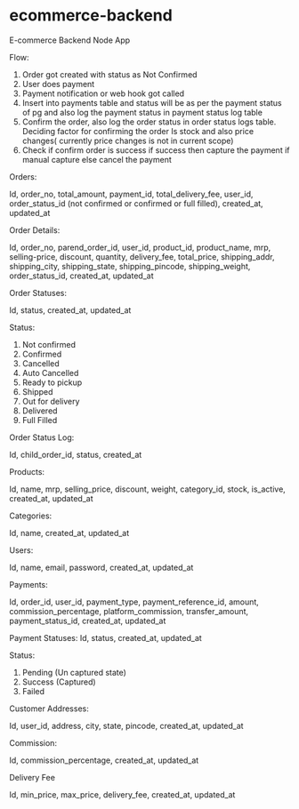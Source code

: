 # ecommerce-backend
E-commerce Backend Node App

Flow:
1. Order got created with status as Not Confirmed
2. User does payment
3. Payment notification or web hook got called
4. Insert into payments table and status will be as per the payment status of pg and also log the payment status in payment status log table
5. Confirm the order, also log the order status in order status logs table. Deciding factor for confirming the order Is stock and also price changes( currently price changes is not in current scope)
6. Check if confirm order is success if success then capture the payment if manual capture else cancel the payment

Orders: 

Id, order_no, total_amount, payment_id, total_delivery_fee, user_id, order_status_id (not confirmed or confirmed or full filled), created_at, updated_at

Order Details:

Id, order_no, parend_order_id, user_id, product_id, product_name, mrp, selling-price, discount, quantity, delivery_fee, total_price, shipping_addr, shipping_city, shipping_state, shipping_pincode, shipping_weight, order_status_id, created_at, updated_at

Order Statuses:

Id, status, created_at, updated_at

Status:
1. Not confirmed
2. Confirmed
3. Cancelled
4. Auto Cancelled
5. Ready to pickup
6. Shipped
7. Out for delivery
8. Delivered
9. Full Filled

Order Status Log:

Id, child_order_id, status, created_at

Products: 

Id, name, mrp, selling_price, discount, weight, category_id, stock, is_active, created_at, updated_at

Categories:

Id, name, created_at, updated_at

Users:

Id, name, email, password, created_at, updated_at

Payments:

Id, order_id, user_id, payment_type, payment_reference_id, amount, commission_percentage, platform_commission, transfer_amount, payment_status_id, created_at, updated_at

Payment Statuses:
Id, status, created_at, updated_at

Status: 
1. Pending (Un captured state)
2. Success (Captured)
3. Failed

Customer Addresses:

Id, user_id, address, city, state, pincode,  created_at, updated_at

Commission:

Id, commission_percentage, created_at, updated_at

Delivery Fee

Id, min_price, max_price, delivery_fee, created_at, updated_at